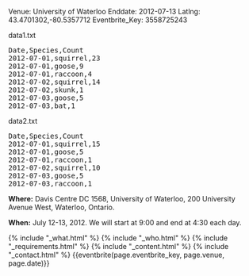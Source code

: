 Venue: University of Waterloo
Enddate: 2012-07-13
Latlng: 43.4701302,-80.5357712
Eventbrite_Key: 3558725243

<p>data1.txt</p>
<pre>Date,Species,Count
2012-07-01,squirrel,23
2012-07-01,goose,9
2012-07-01,raccoon,4
2012-07-02,squirrel,14
2012-07-02,skunk,1
2012-07-03,goose,5
2012-07-03,bat,1</pre>
<p>data2.txt</p>
<pre>Date,Species,Count
2012-07-01,squirrel,15
2012-07-01,goose,5
2012-07-01,raccoon,1
2012-07-02,squirrel,10
2012-07-03,goose,5
2012-07-03,raccoon,1</pre>
<p><strong>Where:</strong> Davis Centre DC 1568, University of Waterloo, 200 University Avenue West, Waterloo, Ontario.</p>
<p><strong>When:</strong> July 12-13, 2012. We will start at 9:00 and end at 4:30 each day.</p>
{% include "_what.html" %}
{% include "_who.html" %}
{% include "_requirements.html" %}
{% include "_content.html" %}
{% include "_contact.html" %}
{{eventbrite(page.eventbrite_key, page.venue, page.date)}}
